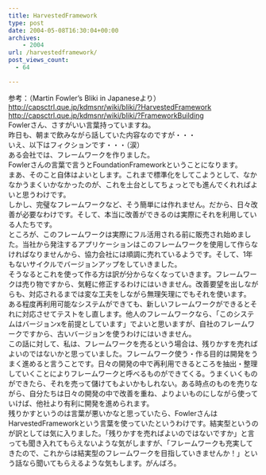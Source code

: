 ```yaml
---
title: HarvestedFramework
type: post
date: 2004-05-08T16:30:04+00:00
archives:
    - 2004
url: /harvestedframework/
post_views_count:
  - 64

---
```

参考：（Martin Fowler&#8217;s Bliki in Japaneseより）  
<http://capsctrl.que.jp/kdmsnr/wiki/bliki/?HarvestedFramework>  
<http://capsctrl.que.jp/kdmsnr/wiki/bliki/?FrameworkBuilding>  
Fowlerさん、さすがいい言葉持っていますね。  
昨日も、朝まで飲みながら話していた内容なのですが・・・  
いえ、以下はフィクションです・・・（涙）  
ある会社では、フレームワークを作りました。  
Fowlerさんの言葉で言うとFoundationFrameworkということになります。  
まあ、そのこと自体はよいとします。これまで標準化をしてこようとして、なかなかうまくいかなかったのが、これを土台としてちょっとでも進んでくれればよいと思うわけです。  
しかし、完璧なフレームワークなど、そう簡単には作れません。だから、日々改善が必要なわけです。そして、本当に改善ができるのは実際にそれを利用している人たちです。  
ところが、このフレームワークは実際にフル活用される前に販売され始めました。当社から発注するアプリケーションはこのフレームワークを使用して作らなければなりませんから、協力会社には順調に売れているようです。そして、1年もないサイクルでバージョンアップをしていきました。  
そうなるとこれを使って作る方は訳が分からなくなっていきます。フレームワークは売り物ですから、気軽に修正するわけにはいきません。改善要望を出しながらも、対応されるまでは変な工夫をしながら無理矢理にでもそれを使います。  
ある程度再利用可能なシステムができても、新しいフレームワークができるとそれに対応させてテストをし直します。他人のフレームワークなら、「このシステムはバージョンxを前提としています」でよいと思いますが、自社のフレームワークですから、古いバージョンを使うわけにはいきません。  
この話に対して、私は、フレームワークを売るという場合は、残りかすを売ればよいのではないかと思っていました。フレームワーク使う・作る目的は開発をうまく進めると言うことです。日々の開発の中で再利用できるところを抽出・整理していくことによりフレームワークと呼べるものができてくる。うまくいくものができたら、それを売って儲けてもよいかもしれない。ある時点のものを売りながら、自分たちは日々の開発の中で改善を重ね、よりよいものにしながら使っていけば、他社より有利に開発を進められます。  
残りかすというのは言葉が悪いかなと思っていたら、FowlerさんはHarvestedFrameworkという言葉を使っていたというわけです。結実型というのが訳としては気に入りました。「残りかすを売ればよいのではないですか」と言っても聞き入れてもらえないような気がしますが、「フレームワークも充実してきたので、これからは結実型のフレームワークを目指していきませんか！」という話なら聞いてもらえるような気もします。がんばろ。